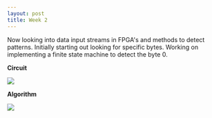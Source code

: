 ```yaml
---
layout: post
title: Week 2
---
```


Now looking into data input streams in FPGA's and methods to detect patterns.  Initially starting out looking for specific bytes.  Working on implementing a finite state machine to detect the byte 0.

<b>Circuit</b>

<img src="https://bmeridet.github.io/images/byte_fsm_circuit.png">

<b>Algorithm</b>

<img src="https://bmeridet.github.io/images/byte_fsm_code.png">
